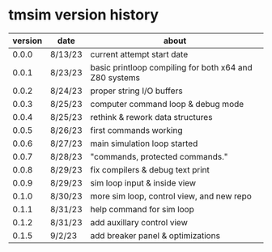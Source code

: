 # tmsim version history

|version|date|about|
|-------|----|-----|
|0.0.0|8/13/23|current attempt start date|
|0.0.1|8/23/23|basic printloop compiling for both x64 and Z80 systems|
|0.0.2|8/24/23|proper string I/O buffers|
|0.0.3|8/25/23|computer command loop & debug mode|
|0.0.4|8/25/23|rethink & rework data structures|
|0.0.5|8/26/23|first commands working|
|0.0.6|8/27/23|main simulation loop started|
|0.0.7|8/28/23|"commands, protected commands."|
|0.0.8|8/29/23|fix compilers & debug text print|
|0.0.9|8/29/23|sim loop input & inside view|
|0.1.0|8/30/23|more sim loop, control view, and new repo|
|0.1.1|8/31/23|help command for sim loop|
|0.1.2|8/31/23|add auxillary control view|
|0.1.5|9/2/23|add breaker panel & optimizations|
